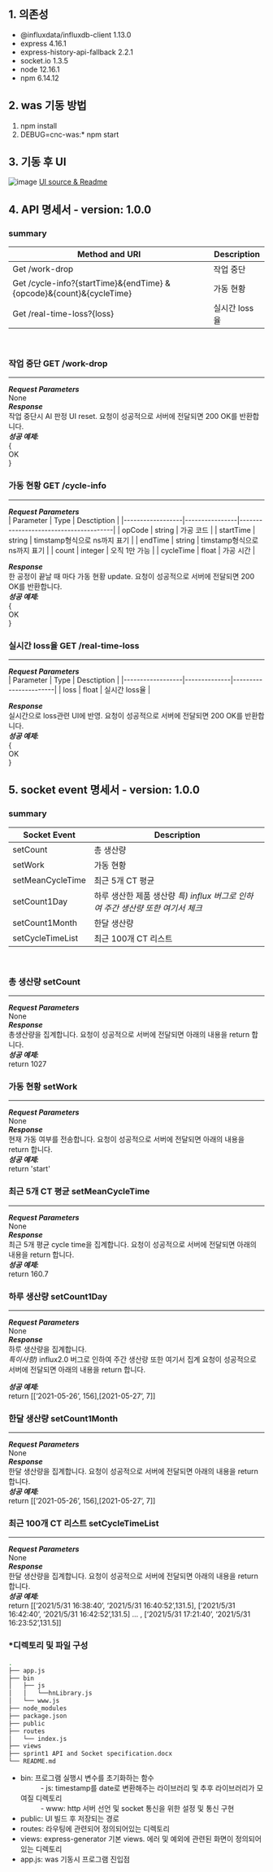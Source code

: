 ## 1. 의존성
* @influxdata/influxdb-client 1.13.0
* express 4.16.1
* express-history-api-fallback 2.2.1
* socket.io 1.3.5
* node 12.16.1
* npm 6.14.12 
## 2. was 기동 방법
1. npm install
2. DEBUG=cnc-was:* npm start
## 3. 기동 후 UI
![image](https://user-images.githubusercontent.com/33340094/120166343-706b4480-c237-11eb-9c4f-a90f2482d979.png)
[UI source & Readme](https://github.com/yeji3999/cncPrj/tree/sprint1)

## 4. API 명세서 - version: 1.0.0  
### summary  

|     Method and URI                                                               |     Description        |
|----------------------------------------------------------------------------------|------------------------|
|     Get   /work-drop                                                             |     작업 중단          |
|     Get   /cycle-info?{startTime}&{endTime}     &{opcode}&{count}&{cycleTime}    |     가동 현황          |
|     Get   /real-time-loss?{loss}                                                 |     실시간   loss율    |  
<br>

### 작업 중단 GET /work-drop
***
***Request Parameters***  
None  
***Response***  
작업 중단시 AI 판정 UI reset. 요청이 성공적으로 서버에 전달되면 200 OK를 반환합니다.  
***성공 예제:***  
{  
OK  
}  
### 가동 현황 GET /cycle-info
***    
***Request Parameters***  
|     Parameter    |     Type       |     Desctiption                       |
|------------------|----------------|---------------------------------------|
|     opCode       |     string     |     가공 코드                         |
|     startTime    |     string     |     timstamp형식으로 ns까지   표기    |
|     endTime      |     string     |     timstamp형식으로 ns까지 표기      |
|     count        |     integer    |     오직 1만 가능                     |
|     cycleTime    |     float      |     가공 시간                         |  

***Response***  
한 공정이 끝날 때 마다 가동 현황 update. 요청이 성공적으로 서버에 전달되면 200 OK를 반환합니다.  
***성공 예제:***  
{  
OK  
}  
### 실시간 loss율 GET /real-time-loss
***
***Request Parameters***  
|     Parameter    |     Type     |     Desctiption       |
|------------------|--------------|-----------------------|
|     loss         |     float    |      실시간 loss율    |  

***Response***  
실시간으로 loss관련 UI에 반영. 요청이 성공적으로 서버에 전달되면 200 OK를 반환합니다.  
***성공 예제:***  
{  
OK  
}  


## 5. socket event 명세서 - version: 1.0.0  
### summary  
|     Socket Event        |     Description                                                                              |
|-------------------------|----------------------------------------------------------------------------------------------|
|     setCount            |     총 생산량                                                                                |
|     setWork             |     가동 현황                                                                                |
|     setMeanCycleTime    |     최근 5개 CT 평균                                                                         |
|     setCount1Day        |     하루 생산한 제품 생산량     *특) influx 버그로 인하여     주간 생산량 또한 여기서 체크*    |
|     setCount1Month      |     한달 생산량                                                                              |
|     setCycleTimeList    |     최근 100개 CT 리스트                                                                     |
<br>

### 총 생산량 setCount  
***
***Request Parameters***  
None  
***Response***  
총생산량을 집계합니다. 요청이 성공적으로 서버에 전달되면 아래의 내용을 return 합니다.   
***성공 예제:***  
return 1027 

### 가동 현황 setWork
***
***Request Parameters***  
None  
***Response***  
현재 가동 여부를 전송합니다. 요청이 성공적으로 서버에 전달되면 아래의 내용을 return 합니다.   
***성공 예제:***  
return 'start' 

### 최근 5개 CT 평균 setMeanCycleTime
***
***Request Parameters***  
None  
***Response***  
최근 5개 평균 cycle time을 집계합니다. 요청이 성공적으로 서버에 전달되면 아래의 내용을 return 합니다.   
***성공 예제:***  
return 160.7 

### 하루 생산량 setCount1Day
***
***Request Parameters***  
None  
***Response***  
하루 생산량을 집계합니다.  
*특이사항)* influx2.0 버그로 인하여 주간 생산량 또한 여기서 집계
요청이 성공적으로 서버에 전달되면 아래의 내용을 return 합니다.

***성공 예제:***  
return [[‘2021-05-26’, 156],[2021-05-27’, 7]] 

### 한달 생산량 setCount1Month
***
***Request Parameters***  
None  
***Response***  
한달 생산량을 집계합니다. 요청이 성공적으로 서버에 전달되면 아래의 내용을 return 합니다.   
***성공 예제:***  
return [[‘2021-05-26’, 156],[2021-05-27’, 7]]

### 최근 100개 CT 리스트 setCycleTimeList
***
***Request Parameters***  
None  
***Response***  
한달 생산량을 집계합니다. 요청이 성공적으로 서버에 전달되면 아래의 내용을 return 합니다.  
***성공 예제:***  
return [[‘2021/5/31 16:38:40’, ‘2021/5/31 16:40:52’,131.5], [‘2021/5/31 16:42:40’, ‘2021/5/31 16:42:52’,131.5] … , [‘2021/5/31 17:21:40’, ‘2021/5/31 16:23:52’,131.5]] 

### *디렉토리 및 파일 구성

```bash
.
├── app.js
├── bin
│   ├── js
│   │   └──hnLibrary.js
│   └── www.js
├── node_modules
├── package.json
├── public
├── routes
│   └── index.js
├── views
├── sprint1 API and Socket specification.docx
└── README.md
```

* bin: 프로그램 실행시 변수를 초기화하는 함수<br>
&nbsp;&nbsp;&nbsp;&nbsp;&nbsp;&nbsp;&nbsp;&nbsp;&nbsp;&nbsp;- js: timestamp를 date로 변환해주는 라이브러리 및 추후 라이브러리가 모여질 디렉토리<br>
&nbsp;&nbsp;&nbsp;&nbsp;&nbsp;&nbsp;&nbsp;&nbsp;&nbsp;&nbsp;- www: http 서버 선언 및 socket 통신을 위한 설정 및 통신 구현<br>
* public: UI 빌드 후 저장되는 경로
* routes: 라우팅에 관련되어 정의되어있는 디렉토리
* views: express-generator 기본 views. 에러 및 예외에 관련된 화면이 정의되어있는 디렉토리
* app.js: was 기동시 프로그램 진입점
